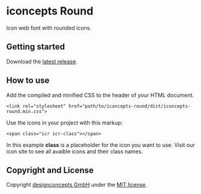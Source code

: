 # iconcepts Round

Icon web font with rounded icons.

## Getting started

Download the [latest release](https://github.com/designconcepts/iconcepts-round/releases/latest).

## How to use

Add the compiled and minified CSS to the header of your HTML document.

```
<link rel="stylesheet" href="path/to/iconcepts-round/dist/iconcepts-round.min.css">
```

Use the icons in your project with this markup:

```
<span class="icr icr-class"></span>
```

In this example **class** is a placeholder for the icon you want to use. Visit our icon site to see all avaible icons and their class names.

## Copyright and License

Copyright [designconcepts GmbH](https://www.designconcepts.de/) under the [MIT license](LICENSE.md).
